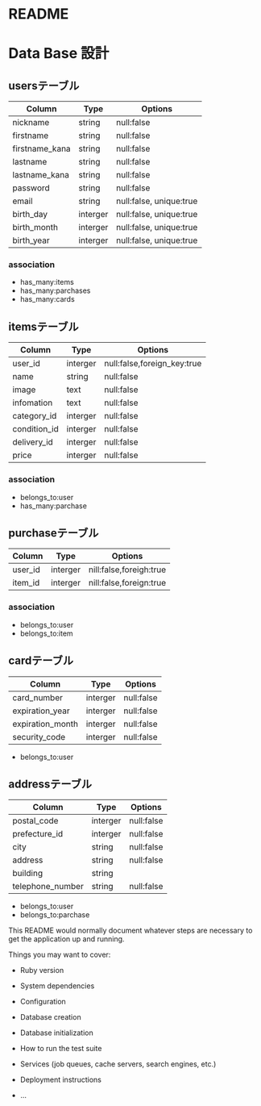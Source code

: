 # README

# Data Base 設計

## usersテーブル
|Column|Type|Options|
|------|----|-------|
|nickname|string|null:false|
|firstname|string|null:false|
|firstname_kana|string|null:false|
|lastname|string|null:false|
|lastname_kana|string|null:false|
|password|string|null:false|
|email|string|null:false, unique:true|
|birth_day|interger|null:false, unique:true|
|birth_month|interger|null:false, unique:true|
|birth_year|interger|null:false, unique:true|
### association
- has_many:items
- has_many:parchases
- has_many:cards

## itemsテーブル
|Column|Type|Options|
|------|----|-------|
|user_id|interger|null:false,foreign_key:true|
|name|string|null:false|
|image|text|null:false|
|infomation|text|null:false|
|category_id|interger|null:false|
|condition_id|interger|null:false|
|delivery_id|interger|null:false|
|price|interger|null:false|
### association
- belongs_to:user
- has_many:parchase

## purchaseテーブル
|Column|Type|Options|
|------|----|-------|
|user_id|interger|nill:false,foreigh:true|
|item_id|interger|nill:false,foreign:true|
### association
- belongs_to:user
- belongs_to:item

## cardテーブル
|Column|Type|Options|
|------|----|-------|
|card_number|interger|null:false|
|expiration_year|interger|null:false|
|expiration_month|interger|null:false|
|security_code|interger|null:false|
- belongs_to:user

## addressテーブル
|Column|Type|Options|
|------|----|-------|
|postal_code|interger|null:false
|prefecture_id|interger|null:false|
|city|string|null:false|
|address|string|null:false|
|building|string||
|telephone_number|string|null:false|
- belongs_to:user
- belongs_to:parchase



This README would normally document whatever steps are necessary to get the
application up and running.

Things you may want to cover:

* Ruby version

* System dependencies

* Configuration

* Database creation

* Database initialization

* How to run the test suite

* Services (job queues, cache servers, search engines, etc.)

* Deployment instructions

* ...
